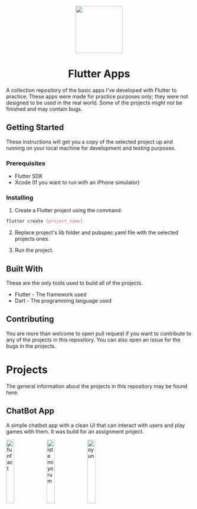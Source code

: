 <p align="center">
<img src="https://user-images.githubusercontent.com/37070272/219638474-f7ac2a87-8b4e-4e9c-a916-818b539f2d9f.png" width="128" height="128"/>
<p>
<h1 align="center">
Flutter Apps
</h1>

A collection repository of the basic apps I've developed with Flutter to practice. These apps were made for practice purposes only; they were not designed to be used in the real world. Some of the projects might not be finished and may contain bugs.

## Getting Started

These instructions will get you a copy of the selected project up and running on your local machine for development and testing purposes.

### Prerequisites

- Flutter SDK
- Xcode (If you want to run with an iPhone simulator)

### Installing

1. Create a Flutter project using the command:
```bash
flutter create [project_name]
```
2. Replace project's lib folder and pubspec.yaml file with the selected projects ones.

3. Run the project.

## Built With

These are the only tools used to build all of the projects.

- Flutter - The framework used
- Dart - The programming language used

## Contributing

You are more than welcome to open pull request if you want to contribute to any of the projects in this repository. You can also open an issue for the bugs in the projects.

# Projects
The general information about the projects in this repository may be found here.

## ChatBot App 

A simple chatbot app with a clean UI that can interact with users and play games with them. It was build for an assignment project.

<img alt="funfact" src="https://user-images.githubusercontent.com/37070272/219700136-bb3a2aab-402e-4f0a-a8f5-fc44f8350b13.png" width=21%> <img alt="istemiyorum" src="https://user-images.githubusercontent.com/37070272/219700158-80744772-b415-47c9-947a-50c6402b4292.png" width=21%> <img alt="oyun" src="https://user-images.githubusercontent.com/37070272/219700171-76019a21-ed6f-4fc5-a1d0-7e7a20a4e9ae.png" width=21%>